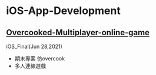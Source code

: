 # iOS-App-Development

## [Overcooked-Multiplayer-online-game](https://medium.com/海大-ios-app-程式設計/ios-期末專案part-3-ca3380ca88be)
iOS_Final(Jun 28,2021)
- 期末專案 仿overcook
- 多人連線遊戲
